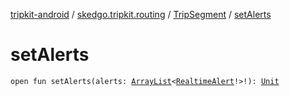 [tripkit-android](../../index.md) / [skedgo.tripkit.routing](../index.md) / [TripSegment](index.md) / [setAlerts](./set-alerts.md)

# setAlerts

`open fun setAlerts(alerts: `[`ArrayList`](https://docs.oracle.com/javase/7/docs/api/java/util/ArrayList.html)`<`[`RealtimeAlert`](../../com.skedgo.android.common.model/-realtime-alert/index.md)`!>!): `[`Unit`](https://kotlinlang.org/api/latest/jvm/stdlib/kotlin/-unit/index.html)